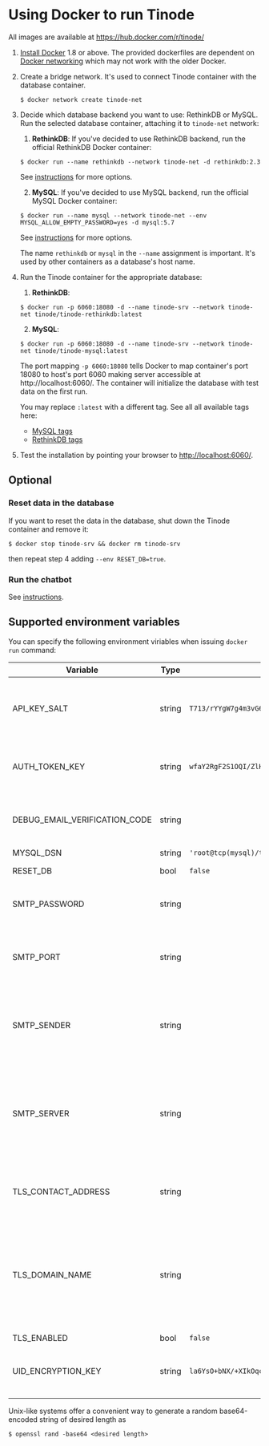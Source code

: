 # Using Docker to run Tinode

All images are available at https://hub.docker.com/r/tinode/

1. [Install Docker](https://docs.docker.com/install/) 1.8 or above. The provided dockerfiles are dependent on [Docker networking](https://docs.docker.com/network/) which may not work with the older Docker.

2. Create a bridge network. It's used to connect Tinode container with the database container.
	```
	$ docker network create tinode-net
	```

3. Decide which database backend you want to use: RethinkDB or MySQL. Run the selected database container, attaching it to `tinode-net` network:

	1. **RethinkDB**: If you've decided to use RethinkDB backend, run the official RethinkDB Docker container:
	```
	$ docker run --name rethinkdb --network tinode-net -d rethinkdb:2.3
	```
	See [instructions](https://hub.docker.com/_/rethinkdb/) for more options.

	2. **MySQL**: If you've decided to use MySQL backend, run the official MySQL Docker container:
	```
	$ docker run --name mysql --network tinode-net --env MYSQL_ALLOW_EMPTY_PASSWORD=yes -d mysql:5.7
	```
	See [instructions](https://hub.docker.com/_/mysql/) for more options.

	The name `rethinkdb` or `mysql` in the `--name` assignment is important. It's used by other containers as a database's host name.

4. Run the Tinode container for the appropriate database:

	1. **RethinkDB**:
	```
	$ docker run -p 6060:18080 -d --name tinode-srv --network tinode-net tinode/tinode-rethinkdb:latest
	```

	2. **MySQL**:
	```
	$ docker run -p 6060:18080 -d --name tinode-srv --network tinode-net tinode/tinode-mysql:latest
	```

	The port mapping `-p 6060:18080` tells Docker to map container's port 18080 to host's port 6060 making server accessible at http://localhost:6060/. The container will initialize the database with test data on the first run.

	You may replace `:latest` with a different tag. See all all available tags here:
	 * [MySQL tags](https://hub.docker.com/r/tinode/tinode-mysql/tags/)
	 * [RethinkDB tags](https://hub.docker.com/r/tinode/tinode-rethink/tags/)

5. Test the installation by pointing your browser to [http://localhost:6060/](http://localhost:6060/).

## Optional

### Reset data in the database

If you want to reset the data in the database, shut down the Tinode container and remove it:
```
$ docker stop tinode-srv && docker rm tinode-srv
```
then repeat step 4 adding `--env RESET_DB=true`.


### Run the chatbot

See [instructions](../chatbot/).

## Supported environment variables

You can specify the following environment viriables when issuing `docker run` command:

| Variable | Type | Default | Function |
| --- | --- | --- | --- |
| API_KEY_SALT | string | `T713/rYYgW7g4m3vG6zGRh7+FM1t0T8j13koXScOAj4=` | base64-encoded 32 random bytes used as API salt. Use [keygen](../keygen) to create the API key. |
| AUTH_TOKEN_KEY | string | `wfaY2RgF2S1OQI/ZlK+LSrp1KB2jwAdGAIHQ7JZn+Kc=` | base64-encoded 32 random bytes used as salt for authentication tokens |
| DEBUG_EMAIL_VERIFICATION_CODE | string |  | Enable dummy email verification code. Disabled by default (empty string). |
| MYSQL_DSN | string | `'root@tcp(mysql)/tinode'` | MySQL [DSN](https://github.com/go-sql-driver/mysql#dsn-data-source-name) |
| RESET_DB | bool | `false` | Drop and recreate the database. |
| SMTP_PASSWORD | string |  | Password to use for authentication with the SMTP server |
| SMTP_PORT | string |  | Port number of the SMTP server to use for sending verification emails, e.g. `"25"` or `"587"`. |
| SMTP_SENDER | string |  | Email address to use in the `FROM` field of verification emails and for authenticationwith the SMTP server. |
| SMTP_SERVER | string |  | Name of the SMTP server to use for sending verification emails, e.g. `"smtp.gmail.com"`. If SMTP_SERVER is not defined, email verification will be disabled. |
| TLS_CONTACT_ADDRESS | string |  | Optional email address to use as contact for Lets Encrypt certificats. |
| TLS_DOMAIN_NAME | string |  | If non-empty, enables TLS (http**s**) and configures domain name of your container. In order for TLS to work you have to correctly configure DNS for your container. |
| TLS_ENABLED | bool | `false` |  |
| UID_ENCRYPTION_KEY | string | `la6YsO+bNX/+XIkOqc5Svw==` | base64-encoded 16 random bytes used as an encryption key for user IDs. |

Unix-like systems offer a convenient way to generate a random base64-encoded string of desired length as
```
$ openssl rand -base64 <desired length>
```